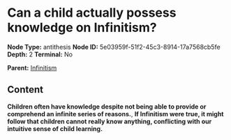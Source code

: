 # Can a child actually possess knowledge on Infinitism?

**Node Type:** antithesis
**Node ID:** 5e03959f-51f2-45c3-8914-17a7568cb5fe
**Depth:** 2
**Terminal:** No

**Parent:** [Infinitism](infinitism.md)

## Content

**Children often have knowledge despite not being able to provide or comprehend an infinite series of reasons.**, **If Infinitism were true, it might follow that children cannot really know anything, conflicting with our intuitive sense of child learning.**
